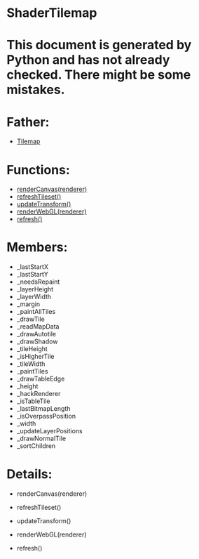 ShaderTilemap
===

# This document is generated by Python and has not already checked. There might be some mistakes.

# Father:
* [Tilemap](Tilemap.md)


# Functions:
* [renderCanvas(renderer)](#renderCanvas)
* [refreshTileset()](#refreshTileset)
* [updateTransform()](#updateTransform)
* [renderWebGL(renderer)](#renderWebGL)
* [refresh()](#refresh)

# Members:
* _lastStartX
* _lastStartY
* _needsRepaint
* _layerHeight
* _layerWidth
* _margin
* _paintAllTiles
* _drawTile
* _readMapData
* _drawAutotile
* _drawShadow
* _tileHeight
* _isHigherTile
* _tileWidth
* _paintTiles
* _drawTableEdge
* _height
* _hackRenderer
* _isTableTile
* _lastBitmapLength
* _isOverpassPosition
* _width
* _updateLayerPositions
* _drawNormalTile
* _sortChildren

# Details:
<p id=renderCanvas></p>

* renderCanvas(renderer)
	

<p id=refreshTileset></p>

* refreshTileset()
	

<p id=updateTransform></p>

* updateTransform()
	

<p id=renderWebGL></p>

* renderWebGL(renderer)
	

<p id=refresh></p>

* refresh()
	

